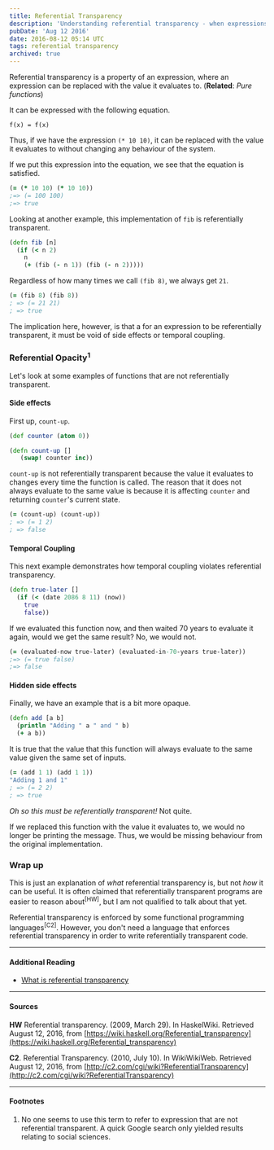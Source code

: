 ```yaml
---
title: Referential Transparency
description: 'Understanding referential transparency - when expressions can be replaced with their evaluated values without changing program behavior.'
pubDate: 'Aug 12 2016'
date: 2016-08-12 05:14 UTC
tags: referential transparency
archived: true
---
```


Referential transparency is a property of an expression, where an expression can be replaced with the value it evaluates to. (**Related**: _Pure functions_)

It can be expressed with the following equation.

```
f(x) = f(x)
```

Thus, if we have the expression `(* 10 10)`, it can be replaced with the value it evaluates to without changing any behaviour of the system.

If we put this expression into the equation, we see that the equation is satisfied.

```clojure
(= (* 10 10) (* 10 10))
;=> (= 100 100)
;=> true
```

Looking at another example, this implementation of `fib` is referentially transparent.

```clojure
(defn fib [n]
  (if (< n 2)
    n
    (+ (fib (- n 1)) (fib (- n 2)))))
```

Regardless of how many times we call `(fib 8)`, we always get `21`.

```clojure
(= (fib 8) (fib 8))
; => (= 21 21)
; => true
```

The implication here, however, is that a for an expression to be referentially transparent, it must be void of side effects or temporal coupling.


### Referential Opacity<sup>1</sup>

Let's look at some examples of functions that are not referentially transparent.

#### Side effects

First up, `count-up`.

```clojure
(def counter (atom 0))

(defn count-up []
   (swap! counter inc))
```

`count-up` is not referentially transparent because the value it evaluates to changes every time the function is called. The reason that it does not always evaluate to the same value is because it is affecting `counter` and returning `counter`'s current state.

```clojure
(= (count-up) (count-up))
; => (= 1 2)
; => false
```

#### Temporal Coupling
This next example demonstrates how temporal coupling violates referential transparency.

```clojure
(defn true-later []
  (if (< (date 2086 8 11) (now))
    true
    false))
```

If we evaluated this function now, and then waited 70 years to evaluate it again, would we get the same result? No, we would not.

```clojure
(= (evaluated-now true-later) (evaluated-in-70-years true-later))
;=> (= true false)
;=> false
```

#### Hidden side effects

Finally, we have an example that is a bit more opaque.

```clojure
(defn add [a b]
  (println "Adding " a " and " b)
  (+ a b))
```

It is true that the value that this function will always evaluate to the same value given the same set of inputs.

```clojure
(= (add 1 1) (add 1 1))
"Adding 1 and 1"
; => (= 2 2)
; => true
```

_Oh so this must be referentially transparent!_ Not quite.

If we replaced this function with the value it evaluates to, we would no longer be printing the message. Thus, we would be missing behaviour from the original implementation.


### Wrap up

This is just an explanation of *what* referential transparency is, but not *how* it can be useful. It is often claimed that referentially transparent programs are easier to reason about<sup>[HW]</sup>, but I am not qualified to talk about that yet.

Referential transparency is enforced by some functional programming languages<sup>[C2]</sup>. However, you don't need a language that enforces referential transparency in order to write referentially transparent code.


---

#### Additional Reading

* [What is referential transparency](http://stackoverflow.com/a/9859966)

---

#### Sources

**HW** Referential transparency. (2009, March 29). In HaskelWiki. Retrieved August 12, 2016, from [https://wiki.haskell.org/Referential_transparency](https://wiki.haskell.org/Referential_transparency)

**C2**. Referential Transparency. (2010, July 10). In WikiWikiWeb. Retrieved August 12, 2016, from [http://c2.com/cgi/wiki?ReferentialTransparency](http://c2.com/cgi/wiki?ReferentialTransparency)

---
#### Footnotes
1. No one seems to use this term to refer to expression that are not referential transparent. A quick Google search only yielded results relating to social sciences.
